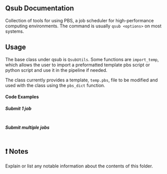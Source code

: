 Qsub Documentation
-------------------------
Collection of tools for using PBS, a job scheduler for high-performance
computing environments. The command is usually `qsub <options>` on most systems.


Usage
-----
The base class under qsub is `QsubUtils`. Some functions are `import_temp`,
which allows the user to import a preformatted template pbs script or python
script and use it in the pipeline if needed.

The class currently provides a template, `temp.pbs`, file to be modified and used
with the class using the `pbs_dict` function.

#### Code Examples

##### Submit 1 job

``` python

```

##### Submit multiple jobs

``` python

```

:exclamation: Notes
-------------------
Explain or list any notable information about the contents of this folder.
